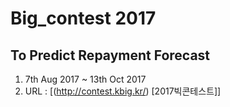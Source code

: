 # Big_contest 2017
## To Predict Repayment Forecast
 1. 7th Aug 2017 ~ 13th Oct 2017
 2. URL : [(http://contest.kbig.kr/) [2017빅콘테스트]]

